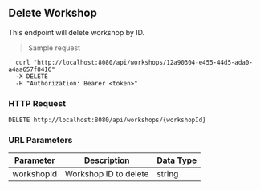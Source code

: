 ## Delete Workshop
This endpoint will delete workshop by ID.

> Sample request

```shell
  curl "http://localhost:8080/api/workshops/12a90304-e455-44d5-ada0-a4aa657f8416"
  -X DELETE
  -H "Authorization: Bearer <token>"
```

### HTTP Request

`DELETE http://localhost:8080/api/workshops/{workshopId}`

### URL Parameters

Parameter | Description | Data Type
--------- | ----------- | ---------
workshopId | Workshop ID to delete | string